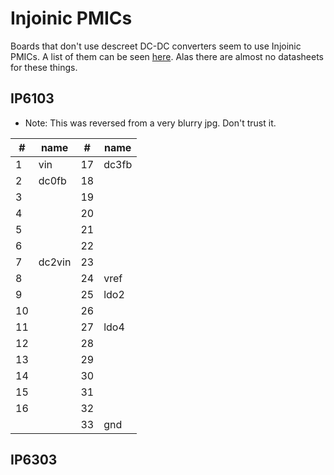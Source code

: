 # Injoinic PMICs

Boards that don't use descreet DC-DC converters seem to use Injoinic PMICs. A list of them can be seen [here](http://www.injoinic.com/product_detail/id/23.html). Alas there are almost no datasheets for these things.

## IP6103

- Note: This was reversed from a very blurry jpg. Don't trust it.

| #  | name   | #  | name  |
|----|--------|----|-------|
| 1  | vin    | 17 | dc3fb |
| 2  | dc0fb  | 18 |       |
| 3  |        | 19 |       |
| 4  |        | 20 |       |
| 5  |        | 21 |       |
| 6  |        | 22 |       |
| 7  | dc2vin | 23 |       |
| 8  |        | 24 | vref  |
| 9  |        | 25 | ldo2  |
| 10 |        | 26 |       |
| 11 |        | 27 | ldo4  |
| 12 |        | 28 |       |
| 13 |        | 29 |       |
| 14 |        | 30 |       |
| 15 |        | 31 |       |
| 16 |        | 32 |       |
|    |        | 33 | gnd   |


## IP6303

